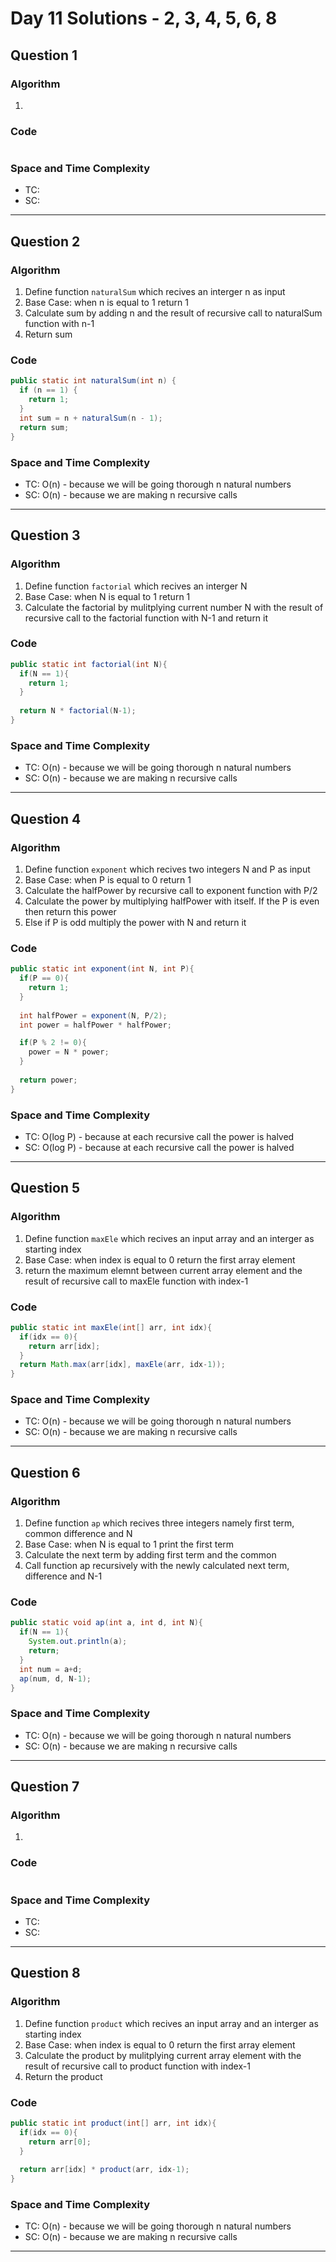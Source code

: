 # Day 11 Solutions - 2, 3, 4, 5, 6, 8

## Question 1

### Algorithm

1.

### Code

```java

```

### Space and Time Complexity

- TC:
- SC:

---

## Question 2

### Algorithm

1. Define function `naturalSum` which recives an interger n as input
2. Base Case: when n is equal to 1 return 1
3. Calculate sum by adding n and the result of recursive call to naturalSum function with n-1
4. Return sum

### Code

```java
public static int naturalSum(int n) {
  if (n == 1) {
    return 1;
  }
  int sum = n + naturalSum(n - 1);
  return sum;
}
```

### Space and Time Complexity

- TC: O(n) - because we will be going thorough n natural numbers
- SC: O(n) - because we are making n recursive calls

---

## Question 3

### Algorithm

1. Define function `factorial` which recives an interger N
2. Base Case: when N is equal to 1 return 1
3. Calculate the factorial by mulitplying current number N with the result of recursive call to the factorial function with N-1 and return it

### Code

```java
public static int factorial(int N){
  if(N == 1){
    return 1;
  }
  
  return N * factorial(N-1);
}
```

### Space and Time Complexity

- TC: O(n) - because we will be going thorough n natural numbers
- SC: O(n) - because we are making n recursive calls

---

## Question 4

### Algorithm

1. Define function `exponent` which recives two integers N and P as input
2. Base Case: when P is equal to 0 return 1
3. Calculate the halfPower by recursive call to exponent function with P/2
4. Calculate the power by multiplying halfPower with itself. If the P is even then return this power
5. Else if P is odd multiply the power with N and return it

### Code

```java
public static int exponent(int N, int P){
  if(P == 0){
    return 1;
  }
  
  int halfPower = exponent(N, P/2);
  int power = halfPower * halfPower;

  if(P % 2 != 0){
    power = N * power;
  }
  
  return power;
}
```

### Space and Time Complexity

- TC: O(log P) - because at each recursive call the power is halved
- SC: O(log P) - because at each recursive call the power is halved

---

## Question 5

### Algorithm

1. Define function `maxEle` which recives an input array and an interger as starting index
2. Base Case: when index is equal to 0 return the first array element
3. return the maximum elemnt between current array element and the result of recursive call to maxEle function with index-1

### Code

```java
public static int maxEle(int[] arr, int idx){
  if(idx == 0){
    return arr[idx];
  }
  return Math.max(arr[idx], maxEle(arr, idx-1));
}
```

### Space and Time Complexity

- TC: O(n) - because we will be going thorough n natural numbers
- SC: O(n) - because we are making n recursive calls

---

## Question 6

### Algorithm

1. Define function `ap` which recives three integers namely first term, common difference and N
2. Base Case: when N is equal to 1 print the first term
3. Calculate the next term by adding first term  and the common
4. Call function ap recursively with the newly calculated next term, difference and N-1

### Code

```java
public static void ap(int a, int d, int N){
  if(N == 1){
    System.out.println(a);
    return;
  }
  int num = a+d;
  ap(num, d, N-1);
}
```

### Space and Time Complexity

- TC: O(n) - because we will be going thorough n natural numbers
- SC: O(n) - because we are making n recursive calls

---

## Question 7

### Algorithm

1.

### Code

```java

```

### Space and Time Complexity

- TC:
- SC:

---

## Question 8

### Algorithm

1. Define function `product` which recives an input array and an interger as starting index
2. Base Case: when index is equal to 0 return the first array element
3. Calculate the product by mulitplying current array element with the result of recursive call to product function with index-1
4. Return the product

### Code

```java
public static int product(int[] arr, int idx){
  if(idx == 0){
    return arr[0];
  }
  
  return arr[idx] * product(arr, idx-1);
}
```

### Space and Time Complexity

- TC: O(n) - because we will be going thorough n natural numbers
- SC: O(n) - because we are making n recursive calls

---
